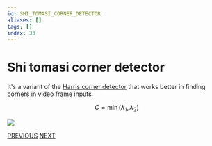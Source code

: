 ```yaml
---
id: SHI_TOMASI_CORNER_DETECTOR
aliases: []
tags: []
index: 33
---
```


# Shi tomasi corner detector

It's a variant of the [Harris  corner detector](computer_vision/HARRIS_CORNER_DETECTOR.md)  that works better in finding corners in video frame inputs

$$
C = \min(\lambda_1,\lambda_2)
$$

![](computer_vision/Pasted_image_20240310172549.png)

[PREVIOUS](pages/local_features/HARRIS_CORNER_DETECTOR.md) [NEXT](computer_vision/local_features/SCALE_INVARIANCE.md)
